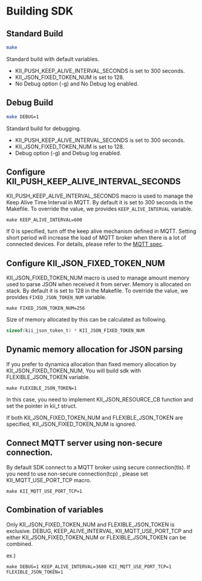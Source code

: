 # Building SDK

## Standard Build

```sh
make
```

Standard build with default variables.

- KII\_PUSH\_KEEP\_ALIVE\_INTERVAL\_SECONDS is set to 300 seconds.
- KII\_JSON\_FIXED\_TOKEN\_NUM is set to 128.
- No Debug option (-g) and No Debug log enabled.

## Debug Build

```sh
make DEBUG=1
```

Standard build for debugging.

- KII\_PUSH\_KEEP\_ALIVE\_INTERVAL\_SECONDS is set to 300 seconds.
- KII\_JSON\_FIXED\_TOKEN\_NUM is set to 128.
- Debug option (-g) and Debug log enabled.


## Configure KII\_PUSH\_KEEP\_ALIVE\_INTERVAL\_SECONDS

KII\_PUSH\_KEEP\_ALIVE\_INTERVAL\_SECONDS macro is used to manage the Keep Alive
Time Interval in MQTT.
By default it is set to 300 seconds in the Makefile.
To override the value, we provides `KEEP_ALIVE_INTERVAL` variable.

```
make KEEP_ALIVE_INTERVAL=600
```

If 0 is specified, turn off the keep alive mechanism defined in MQTT.
Setting short period will increase the load of MQTT broker when there is a lot
of connected devices.
For details, please refer to the [MQTT spec](http://docs.oasis-open.org/mqtt/mqtt/v3.1.1/os/mqtt-v3.1.1-os.html#_Toc385349238).

## Configure KII\_JSON\_FIXED\_TOKEN\_NUM

KII\_JSON\_FIXED\_TOKEN\_NUM  macro is used to manage amount memory used to
parse JSON when received it from server.
Memory is allocated on stack.
By default it is set to 128 in the Makefile.
To override the value, we provides `FIXED_JSON_TOKEN_NUM` variable.

```
make FIXED_JSON_TOKEN_NUM=256
```

Size of memory allocated by this can be calculated as following.
```c
sizeof(kii_json_token_t) * KII_JSON_FIXED_TOKEN_NUM
```
## Dynamic memory allocation for JSON parsing
If you prefer to dynamica allocation than fixed memory allocation by
KII\_JSON\_FIXED\_TOKEN\_NUM, You will build sdk with FLEXIBLE\_JSON\_TOKEN
variable.

```
make FLEXIBLE_JSON_TOKEN=1
```

In this case, you need to implement KII\_JSON\_RESOURCE\_CB function and set the
pointer in kii\_t struct.

If both KII\_JSON\_FIXED\_TOKEN\_NUM and FLEXIBLE\_JSON\_TOKEN are specified,
KII\_JSON\_FIXED\_TOKEN\_NUM is ignored.

## Connect MQTT server using non-secure connection.
By default SDK connect to a MQTT broker using secure connection(tls).
If you need to use non-secure connection(tcp) , please set KII\_MQTT\_USE\_PORT\_TCP macro.

```
make KII_MQTT_USE_PORT_TCP=1
```

## Combination of variables
Only KII\_JSON\_FIXED\_TOKEN\_NUM and FLEXIBLE\_JSON\_TOKEN is exclusive.
DEBUG, KEEP\_ALIVE\_INTERVAL, KII\_MQTT\_USE\_PORT\_TCP and either KII\_JSON\_FIXED\_TOKEN\_NUM or FLEXIBLE\_JSON\_TOKEN
can be combined.

ex.)

```
make DEBUG=1 KEEP_ALIVE_INTERVAL=3600 KII_MQTT_USE_PORT_TCP=1 FLEXIBLE_JSON_TOKEN=1
```
